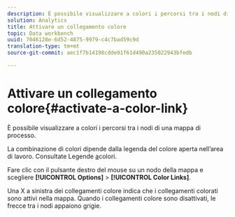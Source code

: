 ```yaml
---
description: È possibile visualizzare a colori i percorsi tra i nodi di una mappa di processo.
solution: Analytics
title: Attivare un collegamento colore
topic: Data workbench
uuid: 7046128e-6d52-4875-9979-c4c7bad59c9d
translation-type: tm+mt
source-git-commit: aec1f7b14198cdde91f61d490a235022943bfedb

---
```



# Attivare un collegamento colore{#activate-a-color-link}

È possibile visualizzare a colori i percorsi tra i nodi di una mappa di processo.

La combinazione di colori dipende dalla legenda del colore aperta nell’area di lavoro. Consultate Legende [a](../../../../home/c-get-started/c-analysis-vis/c-legends/c-color-leg.md#concept-f84d51dc0d6547f981d0642fc2d01358)colori.

Fare clic con il pulsante destro del mouse su un nodo della mappa e scegliere **[!UICONTROL Options]** > **[!UICONTROL Color Links]**.

Una X a sinistra dei collegamenti colore indica che i collegamenti colorati sono attivi nella mappa. Quando i collegamenti colore sono disattivati, le frecce tra i nodi appaiono grigie.
